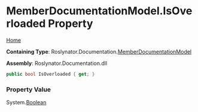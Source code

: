 <a name="_top"></a>

# MemberDocumentationModel\.IsOverloaded Property

[Home](../../../../README.md#_top)

**Containing Type**: Roslynator\.Documentation\.[MemberDocumentationModel](../README.md#_top)

**Assembly**: Roslynator\.Documentation\.dll

```csharp
public bool IsOverloaded { get; }
```

### Property Value

System\.[Boolean](https://docs.microsoft.com/en-us/dotnet/api/system.boolean)

